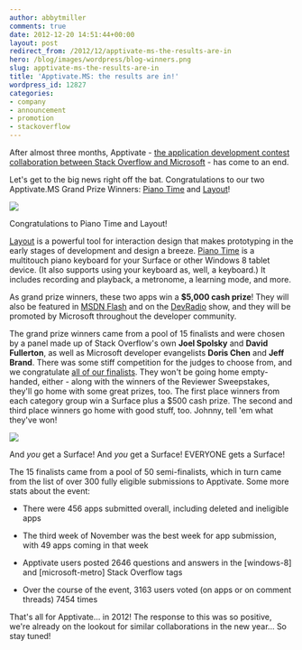 ```yaml
---
author: abbytmiller
comments: true
date: 2012-12-20 14:51:44+00:00
layout: post
redirect_from: /2012/12/apptivate-ms-the-results-are-in
hero: /blog/images/wordpress/blog-winners.png
slug: apptivate-ms-the-results-are-in
title: 'Apptivate.MS: the results are in!'
wordpress_id: 12827
categories:
- company
- announcement
- promotion
- stackoverflow
---
```


After almost three months, Apptivate - [the application development contest collaboration between Stack Overflow and Microsoft](http://blog.stackoverflow.com/2012/09/apptivate-ms-a-windows-8-app-development-contest/) - has come to an end.

Let's get to the big news right off the bat. Congratulations to our two Apptivate.MS Grand Prize Winners: [Piano Time](http://apptivate.ms/apps/130/piano-time) and [Layout](http://apptivate.ms/apps/111/layout)!

![](/blog/images/wordpress/blog-winners.png)

Congratulations to Piano Time and Layout!



[Layout](http://apptivate.ms/apps/111/layout) is a powerful tool for interaction design that makes prototyping in the early stages of development and design a breeze. [Piano Time](http://apptivate.ms/apps/130/piano-time) is a multitouch piano keyboard for your Surface or other Windows 8 tablet device. (It also supports using your keyboard as, well, a keyboard.) It includes recording and playback, a metronome, a learning mode, and more.

As grand prize winners, these two apps win a **$5,000 cash prize**! They will also be featured in [MSDN Flash](http://msdn.microsoft.com/en-us/aa570311.aspx) and on the [DevRadio](https://channel9.msdn.com/Blogs/DevRadio) show, and they will be promoted by Microsoft throughout the developer community.

The grand prize winners came from a pool of 15 finalists and were chosen by a panel made up of Stack Overflow's own **Joel Spolsky** and **David Fullerton**, as well as Microsoft developer evangelists **Doris Chen** and **Jeff Brand**. There was some stiff competition for the judges to choose from, and we congratulate [all of our finalists](http://apptivate.ms/semi-finals). They won't be going home empty-handed, either - along with the winners of the Reviewer Sweepstakes, they'll go home with some great prizes, too. The first place winners from each category group win a Surface plus a $500 cash prize. The second and third place winners go home with good stuff, too. Johnny, tell 'em what they've won!

![](http://cdn.prom.sstatic.net/apptivate/img/developer-prizes.png?v=2)


And _you_ get a Surface! And _you_ get a Surface! EVERYONE gets a Surface!




The 15 finalists came from a pool of 50 semi-finalists, which in turn came from the list of over 300 fully eligible submissions to Apptivate. Some more stats about the event:



	
  * There were 456 apps submitted overall, including deleted and ineligible apps

	
  * The third week of November was the best week for app submission, with 49 apps coming in that week

	
  * Apptivate users posted 2646 questions and answers in the [windows-8] and [microsoft-metro] Stack Overflow tags

	
  * Over the course of the event, 3163 users voted (on apps or on comment threads) 7454 times


That's all for Apptivate… in 2012! The response to this was so positive, we're already on the lookout for similar collaborations in the new year... So stay tuned!
